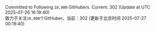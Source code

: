 Committed to Following `10,000` GitHubers. Current: <!-- FOLLOWING_COUNT -->302<!-- FOLLOWING_COUNT --> (Update at UTC <!-- LAST_UPDATED -->2025-07-26 16:19:40<!-- LAST_UPDATED -->)<br>
致力于关注`10,000`个GitHuber。当前：<!-- FOLLOWING_COUNT -->302<!-- FOLLOWING_COUNT --> (更新于北京时间 <!-- LAST_UPDATED_CST -->2025-07-27 00:19:40<!-- LAST_UPDATED_CST -->)
